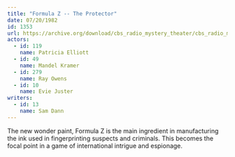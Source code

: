 ```yaml
---
title: "Formula Z -- The Protector"
date: 07/20/1982
id: 1353
url: https://archive.org/download/cbs_radio_mystery_theater/cbs_radio_mystery_theater-1351-1399.zip/cbs_radio_mystery_theater-1351-1399%2Fcbsrmt_1353_formula_z.mp3
actors:  
  - id: 119
    name: Patricia Elliott  
  - id: 49
    name: Mandel Kramer  
  - id: 279
    name: Ray Owens  
  - id: 10
    name: Evie Juster
writers:  
  - id: 13
    name: Sam Dann
---
```

The new wonder paint, Formula Z is the main ingredient in manufacturing the ink used in fingerprinting suspects and criminals. This becomes the focal point in a game of international intrigue and espionage.